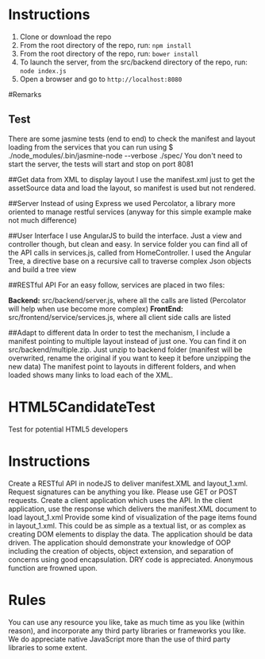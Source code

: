# Instructions
1. Clone or download the repo
2. From the root directory of the repo, run: `npm install`
3. From the root directory of the repo, run: `bower install`
3. To launch the server, from the src/backend directory of the repo, run: `node index.js`
4. Open a browser and go to `http://localhost:8080`

#Remarks

## Test
There are some jasmine tests (end to end) to check the manifest and layout loading from the services that you can run using $ ./node_modules/.bin/jasmine-node --verbose ./spec/ You don't need to start the server, the tests will start and stop on port 8081

##Get data from XML to display layout
I use the manifest.xml just to get the assetSource data and load the layout, so manifest is used but not rendered.

##Server
Instead of using Express we used Percolator, a library more oriented to manage restful services (anyway for this simple example make not much difference)

##User Interface
I use AngularJS to build the interface. Just a view and controller though, but clean and easy. In service folder you can find all of the API calls in services.js, called from HomeController. I used the Angular Tree, a directive base on a recursive call to traverse complex Json objects and build a tree view

##RESTful API
For an easy follow, services are placed in two files: 

**Backend:** src/backend/server.js, where all the calls are listed (Percolator will help when use become more complex)
**FrontEnd:** src/frontend/service/services.js, where all client side calls are listed

##Adapt to different data
In order to test the mechanism, I include a manifest pointing to multiple layout instead of just one. You can find it on src/backend/multiple.zip. Just unzip to backend folder (manifest will be overwrited, rename the original if you want to keep it before unzipping the new data) The manifest point to layouts in different folders, and when loaded shows many links to load each of the XML.

# HTML5CandidateTest
Test for potential HTML5 developers

# Instructions
Create a RESTful API in nodeJS to deliver manifest.XML and layout_1.xml. Request signatures can be anything you like. Please use GET or POST requests.
Create a client application which uses the API. In the client application, use the response which delivers the manifest.XML document to load layout_1.xml
Provide some kind of visualization of the page items found in layout_1.xml. This could be as simple as a textual list, or as complex as creating DOM elements to display the data.
The application should be data driven.
The application should demonstrate your knowledge of OOP including the creation of objects, object extension, and separation of concerns using good encapsulation.
DRY code is appreciated.
Anonymous function are frowned upon.

# Rules
You can use any resource you like, take as much time as you like (within reason), and incorporate any third party libraries or frameworks you like. We do appreciate native JavaScript more than the use of third party libraries to some extent.